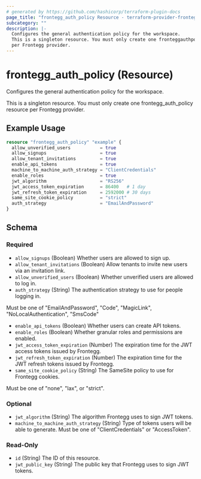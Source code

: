 ```yaml
---
# generated by https://github.com/hashicorp/terraform-plugin-docs
page_title: "frontegg_auth_policy Resource - terraform-provider-frontegg"
subcategory: ""
description: |-
  Configures the general authentication policy for the workspace.
  This is a singleton resource. You must only create one fronteggauthpolicy resource
  per Frontegg provider.
---
```


# frontegg_auth_policy (Resource)

Configures the general authentication policy for the workspace.

This is a singleton resource. You must only create one frontegg_auth_policy resource
per Frontegg provider.

## Example Usage

```terraform
resource "frontegg_auth_policy" "example" {
  allow_unverified_users           = true
  allow_signups                    = true
  allow_tenant_invitations         = true
  enable_api_tokens                = true
  machine_to_machine_auth_strategy = "ClientCredentials"
  enable_roles                     = true
  jwt_algorithm                    = "RS256"
  jwt_access_token_expiration      = 86400   # 1 day
  jwt_refresh_token_expiration     = 2592000 # 30 days
  same_site_cookie_policy          = "strict"
  auth_strategy                    = "EmailAndPassword"
}
```

<!-- schema generated by tfplugindocs -->
## Schema

### Required

- `allow_signups` (Boolean) Whether users are allowed to sign up.
- `allow_tenant_invitations` (Boolean) Allow tenants to invite new users via an invitation link.
- `allow_unverified_users` (Boolean) Whether unverified users are allowed to log in.
- `auth_strategy` (String) The authentication strategy to use for people logging in.

Must be one of "EmailAndPassword", "Code", "MagicLink", "NoLocalAuthentication", "SmsCode"
- `enable_api_tokens` (Boolean) Whether users can create API tokens.
- `enable_roles` (Boolean) Whether granular roles and permissions are enabled.
- `jwt_access_token_expiration` (Number) The expiration time for the JWT access tokens issued by Frontegg.
- `jwt_refresh_token_expiration` (Number) The expiration time for the JWT refresh tokens issued by Frontegg.
- `same_site_cookie_policy` (String) The SameSite policy to use for Frontegg cookies.

Must be one of "none", "lax", or "strict".

### Optional

- `jwt_algorithm` (String) The algorithm Frontegg uses to sign JWT tokens.
- `machine_to_machine_auth_strategy` (String) Type of tokens users will be able to generate.
				Must be one of "ClientCredentials" or "AccessToken".

### Read-Only

- `id` (String) The ID of this resource.
- `jwt_public_key` (String) The public key that Frontegg uses to sign JWT tokens.
